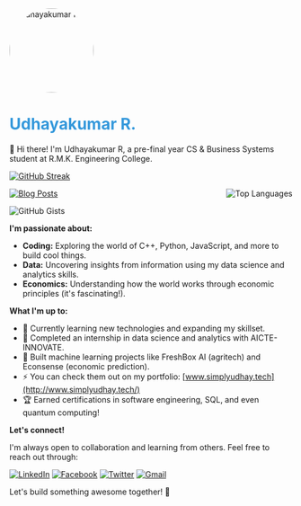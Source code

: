 <div align="left">

  <img src="https://github.com/simplyudhay.png" alt="Udhayakumar R." style="border-radius: 50%; width: 150px; height: 150px;">

  <h1 style="color: #3498DB;"><b>Udhayakumar R.</b></h1> 

  <p>



👋 Hi there! I'm Udhayakumar R, a pre-final year CS & Business Systems student at R.M.K. Engineering College.

  </p> 

</div>



[![GitHub Streak](https://github-readme-streak-stats.herokuapp.com/?user=simplyudhay)](http://git.io/streak-stats)



<div style="float: right;">

  <img src="https://github-readme-stats.vercel.app/api/top-langs/?username=simplyudhay&layout=compact&theme=dark" alt="Top Languages">

</div>



[![Blog Posts](https://img.shields.io/badge/Blog_Posts-Latest_articles-informational?style=for-the-badge)](http://www.udhaynblog.blogspot.com)



![GitHub Gists](https://img.shields.io/github/followers/simplyudhay?label=Followers&style=social)


**I'm passionate about:**

* **Coding:** Exploring the world of C++, Python, JavaScript, and more to build cool things.
* **Data:** Uncovering insights from information using my data science and analytics skills.
* **Economics:** Understanding how the world works through economic principles (it's fascinating!).

**What I'm up to:**

* 🌱 Currently learning new technologies and expanding my skillset.
* 💼 Completed an internship in data science and analytics with AICTE-INNOVATE.
* 🤖 Built machine learning projects like FreshBox AI (agritech) and Econsense (economic prediction).
* ⚡ You can check them out on my portfolio: [www.simplyudhay.tech](http://www.simplyudhay.tech/)
* 🏆 Earned certifications in software engineering, SQL, and even quantum computing!

**Let's connect!**

I'm always open to collaboration and learning from others. Feel free to reach out through:

[![LinkedIn](https://img.shields.io/badge/LinkedIn-0077B5?style=for-the-badge&logo=linkedin&logoColor=white)](https://www.linkedin.com/in/simplyudhay)
[![Facebook](https://img.shields.io/badge/Facebook-1877F2?style=for-the-badge&logo=facebook&logoColor=white)](https://www.facebook.com/simplyudhay)
[![Twitter](https://img.shields.io/badge/Twitter-1DA1F2?style=for-the-badge&logo=twitter&logoColor=white)](https://twitter.com/simplyudhay) 
[![Gmail](https://img.shields.io/badge/Gmail-D14836?style=for-the-badge&logo=gmail&logoColor=white)](mailto:simplyudhay@gmail.com)

Let's build something awesome together! 🚀
